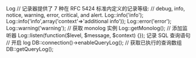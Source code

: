 Log
// 记录器提供了 7 种在 RFC 5424 标准内定义的记录等级:
// debug, info, notice, warning, error, critical, and alert.
Log::info('info');
Log::info('info',array('context'=>'additional info'));
Log::error('error');
Log::warning('warning');
// 获取 monolog 实例
Log::getMonolog();
// 添加监听器
Log::listen(function($level, $message, $context) {});
记录 SQL 查询语句
// 开启 log
DB::connection()->enableQueryLog();
// 获取已执行的查询数组
DB::getQueryLog();